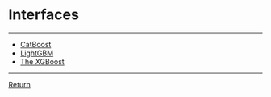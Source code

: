 # Interfaces

---

- [CatBoost](https://catboost.ai/en/docs/concepts/python-quickstart)
- [LightGBM](https://lightgbm.readthedocs.io/en/latest/Python-Intro.html)
- [The XGBoost](https://xgboost.readthedocs.io/en/stable/python/python_intro.html)

---

[Return](./../readme.md)
